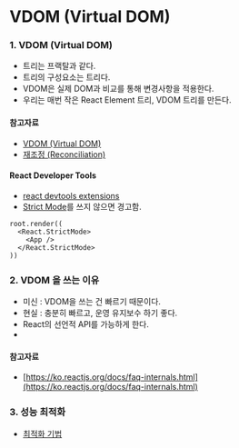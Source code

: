 # VDOM (Virtual DOM)

### 1. VDOM (Virtual DOM)

* 트리는 프랙탈과 같다.&#x20;
* 트리의 구성요소는 트리다.&#x20;
* VDOM은 실제 DOM과 비교를 통해 변경사항을 적용한다.
* 우리는 매번 작은 React Element 트리, VDOM 트리를 만든다.&#x20;

#### 참고자료

* [VDOM (Virtual DOM)](https://ko.reactjs.org/docs/faq-internals.html)
* [재조정 (Reconciliation)](https://ko.reactjs.org/docs/reconciliation.html)

#### React Developer Tools

* [react devtools extensions](https://github.com/facebook/react/tree/main/packages/react-devtools-extensions)
* &#x20;[Strict Mode](https://ko.reactjs.org/docs/strict-mode.html)를 쓰지 않으면 경고함.

```tsx
root.render((
  <React.StrictMode>
    <App />
  </React.StrictMode>
))
```

### 2. VDOM 을 쓰는 이유

* 미신 : VDOM을 쓰는 건 빠르기 때문이다.
* 현실 : 충분히 빠르고, 운영 유지보수 하기 좋다.
* React의 선언적 API를 가능하게 한다.
*

#### 참고자료

* [https://ko.reactjs.org/docs/faq-internals.html](https://ko.reactjs.org/docs/faq-internals.html)

### 3. 성능 최적화

* [최적화 기법](https://ko.reactjs.org/docs/optimizing-performance.html)











